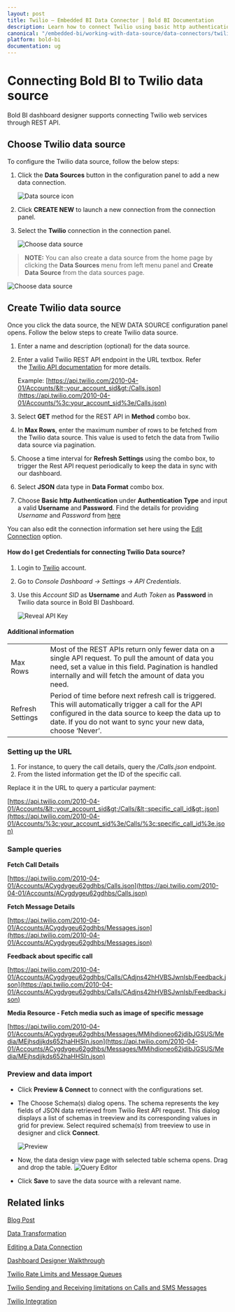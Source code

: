 ```yaml
---
layout: post
title: Twilio – Embedded BI Data Connector | Bold BI Documentation
description: Learn how to connect Twilio using basic http authentication through REST API endpoint with Bold BI Embedded.
canonical: "/embedded-bi/working-with-data-source/data-connectors/twilio/"
platform: bold-bi
documentation: ug
---
```


# Connecting Bold BI to Twilio data source
Bold BI dashboard designer supports connecting Twilio web services through REST API. 

## Choose Twilio data source
To configure the Twilio data source, follow the below steps:
1. Click the **Data Sources** button in the configuration panel to add a new data connection.

   ![Data source icon](/static/assets/embedded/working-with-datasource/data-connectors/images/common/DataSourcesIcon.png)

2. Click **CREATE NEW** to launch a new connection from the connection panel.
3. Select the **Twilio** connection in the connection panel.

   ![Choose data source](/static/assets/embedded/working-with-datasource/data-connectors/images/Twilio/ChooseDS.png)

> **NOTE:**  You can also create a data source from the home page by clicking the **Data Sources** menu from left menu panel and **Create Data Source** from the data sources page.

   ![Choose data source](/static/assets/embedded/working-with-datasource/data-connectors/images/Twilio/ChooseDS_Server.png)


## Create Twilio data source
Once you click the data source, the NEW DATA SOURCE configuration panel opens. Follow the below steps to create Twilio data source.
1. Enter a name and description (optional) for the data source.
2. Enter a valid Twilio REST API endpoint in the URL textbox. Refer the [Twilio API documentation](https://www.twilio.com/docs/api) for more details.

    Example: [https://api.twilio.com/2010-04-01/Accounts/&lt;:your_account_sid&gt;/Calls.json](https://api.twilio.com/2010-04-01/Accounts/%3c:your_account_sid%3e/Calls.json)

3. Select **GET** method for the REST API in **Method** combo box.
4. In **Max Rows**, enter the maximum number of rows to be fetched from the Twilio data source. This value is used to fetch the data from Twilio data source via pagination.
5. Choose a time interval for **Refresh Settings** using the combo box, to trigger the Rest API request periodically to keep the data in sync with our dashboard.  
6. Select **JSON** data type in **Data Format** combo box.
7. Choose **Basic http Authentication** under **Authentication Type** and input a valid **Username** and **Password**. Find the details for providing *Username* and *Password* from [here](/embedded-bi/working-with-data-source/twilio/#how-do-i-get-credentials-for-connecting-twilio-data-source)

You can also edit the connection information set here using the [Edit Connection](/embedded-bi/working-with-data-source/editing-a-data-connection/) option.

#### How do I get Credentials for connecting Twilio Data source?
1. Login to [Twilio](https://www.twilio.com/login) account. 
2. Go to *Console Dashboard -> Settings -> API Credentials*. 
2. Use this *Account SID* as **Username** and *Auth Token* as **Password** in Twilio data source in Bold BI Dashboard.

   ![Reveal API Key](/static/assets/embedded/working-with-datasource/data-connectors/images/Twilio/Credentials.png)

#### Additional information
<table width="600">
<tr>
<td>
Max Rows
</td>
<td>
Most of the REST APIs return only fewer data on a single API request. To pull the amount of data you need, set a value in this field.  
Pagination is handled internally and will fetch the amount of data you need.
</td>
</tr>
<tr>
<td>
Refresh Settings
</td>
<td>
Period of time before next refresh call is triggered. This will automatically trigger a call for the API configured in the data source to keep the data up to date. If you do not want to sync your new data, choose ‘Never’.
</td>
</tr>
</table>

### Setting up the URL

1. For instance, to query the call details, query the <i>/Calls.json</i> endpoint.
2. From the listed information get the ID of the specific call.

Replace it in the URL to query a particular payment:

[https://api.twilio.com/2010-04-01/Accounts/&lt;:your_account_sid&gt;/Calls/&lt;:specific_call_id&gt;.json](https://api.twilio.com/2010-04-01/Accounts/%3c:your_account_sid%3e/Calls/%3c:specific_call_id%3e.json)

### Sample queries
**Fetch Call Details**

[https://api.twilio.com/2010-04-01/Accounts/ACygdygeu62gdhbs/Calls.json](https://api.twilio.com/2010-04-01/Accounts/ACygdygeu62gdhbs/Calls.json)

**Fetch Message Details**

[https://api.twilio.com/2010-04-01/Accounts/ACygdygeu62gdhbs/Messages.json](https://api.twilio.com/2010-04-01/Accounts/ACygdygeu62gdhbs/Messages.json)

**Feedback about specific call**

[https://api.twilio.com/2010-04-01/Accounts/ACygdygeu62gdhbs/Calls/CAdjns42hHVBSJwnIsb/Feedback.json](https://api.twilio.com/2010-04-01/Accounts/ACygdygeu62gdhbs/Calls/CAdjns42hHVBSJwnIsb/Feedback.json)

**Media Resource - Fetch media such as image of specific message**

[https://api.twilio.com/2010-04-01/Accounts/ACygdygeu62gdhbs/Messages/MMjhdioneo62jdibJGSUS/Media/MEjhsdjjkds652haHHSIn.json](https://api.twilio.com/2010-04-01/Accounts/ACygdygeu62gdhbs/Messages/MMjhdioneo62jdibJGSUS/Media/MEjhsdjjkds652haHHSIn.json)

### Preview and data import
* Click **Preview & Connect** to connect with the configurations set.
* The Choose Schema(s) dialog opens. The schema represents the key fields of JSON data retrieved from Twilio Rest API request. This dialog displays a list of schemas in treeview and its corresponding values in grid for preview. Select required schema(s) from treeview to use in designer and click **Connect**.

   ![Preview](/static/assets/embedded/working-with-datasource/data-connectors/images/common/Preview.png)

* Now, the data design view page with selected table schema opens. Drag and drop the table.
   ![Query Editor](/static/assets/embedded/working-with-datasource/data-connectors/images/common/QueryEditor.png)

* Click **Save** to save the data source with a relevant name.

## Related links
[Blog Post](https://www.boldbi.com/blog/twilio-dashboard-example-with-bold-bi)

[Data Transformation](/embedded-bi/working-with-data-source/transforming-data/joining-table/)

[Editing a Data Connection](/embedded-bi/working-with-data-source/editing-a-data-connection/)   

[Dashboard Designer Walkthrough](/embedded-bi/getting-started/bold-bi-walk-through/)

[Twilio Rate Limits and Message Queues](https://support.twilio.com/hc/en-us/articles/115002943027-Understanding-Twilio-Rate-Limits-and-Message-Queues)

[Twilio Sending and Receiving limitations on Calls and SMS Messages](https://support.twilio.com/hc/en-us/articles/223183648-Sending-and-Receiving-Limitations-on-Calls-and-SMS-Messages) 

[Twilio Integration](https://www.boldbi.com/integrations/twilio?utm_source=syncfusion&utm_medium=documentation&utm_campaign=boldbitwiliointegration)